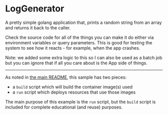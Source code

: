 # LogGenerator 

A pretty simple golang application that, prints a random string
from an array and returns it back to the caller.

Check the source code for all of the things you can make it do either via
environment variables or query parameters. This is good for testing the
system to see how it reacts - for example, when the app crashes.

Note: we added some extra logic to this so I can also be used as a batch job
but you can ignore that if all you care about is the App side of things.

- - -

As noted in [the main README](../README.md), this sample has two pieces:

- a `build` script which will build the container image(s) used
- a `run` script which deploys resources that use those images

The main purpose of this example is the `run` script, but the `build`
script is included for complete educational (and reuse) purposes.
